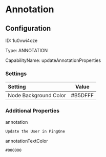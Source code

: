 # Annotation
## Configuration
ID:  1u0vwi4oze

Type: ANNOTATION 

CapabilityName: updateAnnotationProperties

### Settings
| Setting | Value  |
| :------------------------ | ---------------------------------------- |
| Node Background Color | #B5DFFF | 






### Additional Properties
annotation
```string 
Update the User in PingOne
```


annotationTextColor
```html 
#000000
```




